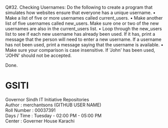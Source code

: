 Q#32. Checking Usernames: Do the following to create a program that simulates how websites ensure
      that everyone has a unique username.
      • Make a list of five or more usernames called current_users.
      • Make another list of five usernames called new_users. Make sure one or two of the new usernames
        are also in the current_users list.
      • Loop through the new_users list to see if each new username has already been used. If it has, print
        a message that the person will need to enter a new username. If a username has not been used, print
        a message saying that the username is available.
      • Make sure your comparison is case insensitive. If 'John' has been used, 'JOHN' should not be accepted.


Done.


# GSITI
Governor Sindh IT Initiative Repositories <br>
Author       : merchantsons (GITHUB USER NAME) <br>
Roll Number  : 00037391 <br>
Days / Time  : Tuesday - 02:00 PM - 05:00 PM <br>
Center       : Governer House Karachi <br>
